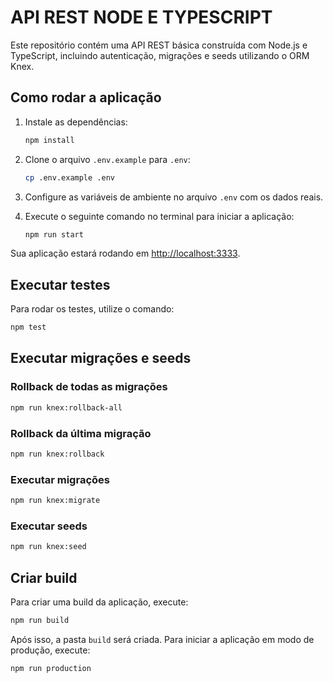 # API REST NODE E TYPESCRIPT

Este repositório contém uma API REST básica construída com Node.js e TypeScript, incluindo autenticação, migrações e seeds utilizando o ORM Knex.

## Como rodar a aplicação

1. Instale as dependências:
    ```sh
    npm install
    ```

2. Clone o arquivo `.env.example` para `.env`:
    ```sh
    cp .env.example .env
    ```

3. Configure as variáveis de ambiente no arquivo `.env` com os dados reais.

4. Execute o seguinte comando no terminal para iniciar a aplicação:
    ```sh
    npm run start
    ```

Sua aplicação estará rodando em [http://localhost:3333](http://localhost:3333).

## Executar testes

Para rodar os testes, utilize o comando:
```sh
npm test
```

## Executar migrações e seeds

### Rollback de todas as migrações
```sh
npm run knex:rollback-all
```

### Rollback da última migração
```sh
npm run knex:rollback
```

### Executar migrações
```sh
npm run knex:migrate
```

### Executar seeds
```sh
npm run knex:seed
```

## Criar build

Para criar uma build da aplicação, execute:
```sh
npm run build
```

Após isso, a pasta `build` será criada. Para iniciar a aplicação em modo de produção, execute:
```sh
npm run production
```